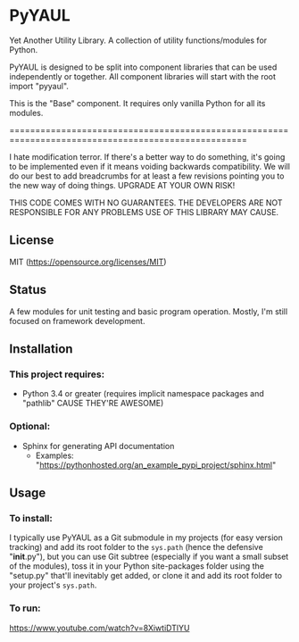 # PyYAUL
Yet Another Utility Library.  A collection of utility functions/modules for
Python.

PyYAUL is designed to be split into component libraries that can be used
independently or together.  All component libraries will start with the root
import "pyyaul".

This is the "Base" component.  It requires only vanilla Python for all its modules.

====================================================================================================

I hate modification terror.  If there's a better way to do something, it's going to be implemented
even if it means voiding backwards compatibility.  We will do our best to add breadcrumbs for at
least a few revisions pointing you to the new way of doing things.  UPGRADE AT YOUR OWN RISK!

THIS CODE COMES WITH NO GUARANTEES.  THE DEVELOPERS ARE NOT RESPONSIBLE FOR ANY PROBLEMS USE OF THIS
LIBRARY MAY CAUSE.

## License
MIT (https://opensource.org/licenses/MIT)

## Status
A few modules for unit testing and basic program operation.  Mostly, I'm still focused on framework
development.

## Installation
### This project requires:
 - Python 3.4 or greater (requires implicit namespace packages and "pathlib" CAUSE THEY'RE AWESOME)

### Optional:
 - Sphinx for generating API documentation
   - Examples: "https://pythonhosted.org/an_example_pypi_project/sphinx.html"

## Usage

### To install:
I typically use PyYAUL as a Git submodule in my projects (for easy version
tracking) and add its root folder to the `sys.path` (hence the defensive
"__init__.py"), but you can use Git subtree (especially if you want a small
subset of the modules), toss it in your Python site-packages folder using the
"setup.py" that'll inevitably get added, or clone it and add its root folder to
your project's `sys.path`.

### To run:
https://www.youtube.com/watch?v=8XiwtiDTlYU
